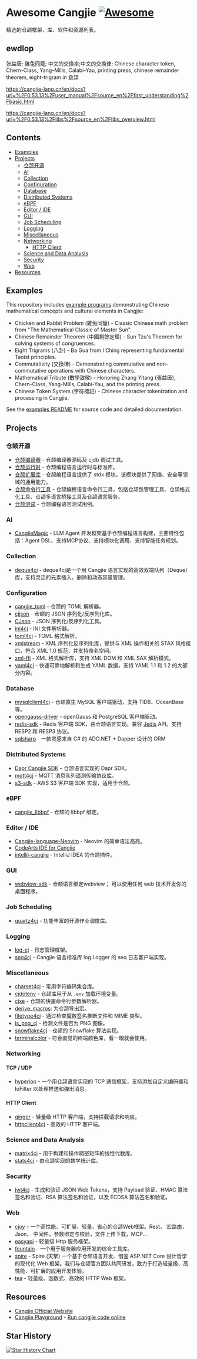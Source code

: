 # Awesome Cangjie [![Awesome](https://awesome.re/badge.svg)](https://github.com/sindresorhus/awesome)

精选的仓颉框架、库、软件和资源列表。

## ewdlop

张益唐; 雞兔同籠; 中文的交換率;中文的交換律; Chinese character token, Chern-Class, Yang–Mills, Calabi-Yau, printing press, chinese remainder theorem, eight-trigram in 倉頡

<https://cangjie-lang.cn/en/docs?url=%2F0.53.13%2Fuser_manual%2Fsource_en%2Ffirst_understanding%2Fbasic.html>

<https://cangjie-lang.cn/en/docs?url=%2F0.53.13%2Flibs%2Fsource_en%2Flibs_overview.html>

## Contents

- [Examples](#examples)
- [Projects](#projects)
  - [仓颉开源](#仓颉开源)
  - [AI](#ai)
  - [Collection](#collection)
  - [Configuration](#configuration)
  - [Database](#database)
  - [Distributed Systems](#distributed-systems)
  - [eBPF](#ebpf)
  - [Editor / IDE](#editor--ide)
  - [GUI](#gui)
  - [Job Scheduling](#job-scheduling)
  - [Logging](#logging)
  - [Miscellaneous](#miscellaneous)
  - [Networking](#networking)
    - [HTTP Client](#http-client)
  - [Science and Data Analysis](#science-and-data-analysis)
  - [Security](#security)
  - [Web](#web)
- [Resources](#resources)

## Examples

This repository includes [example programs](examples/) demonstrating Chinese mathematical concepts and cultural elements in Cangjie:

- Chicken and Rabbit Problem (雞兔同籠) - Classic Chinese math problem from "The Mathematical Classic of Master Sun".
- Chinese Remainder Theorem (中國剩餘定理) - Sun Tzu's Theorem for solving systems of congruences.
- Eight Trigrams (八卦) - Ba Gua from I Ching representing fundamental Taoist principles.
- Commutativity (交換律) - Demonstrating commutative and non-commutative operations with Chinese characters.
- Mathematical Tribute (數學致敬) - Honoring Zhang Yitang (張益唐), Chern-Class, Yang-Mills, Calabi-Yau, and the printing press.
- Chinese Token System (字符標記) - Chinese character tokenization and processing in Cangjie.

See the [examples README](examples/README.md) for source code and detailed documentation.

## Projects

### 仓颉开源

- [仓颉编译器](https://gitcode.com/Cangjie/cangjie_compiler) - 仓颉编译器源码及 cjdb 调试工具。
- [仓颉运行时](https://gitcode.com/Cangjie/cangjie_runtime) - 仓颉编程语言运行时与标准库。
- [仓颉扩展库](https://gitcode.com/Cangjie/cangjie_stdx) - 仓颉编程语言提供了 stdx 模块，该模块提供了网络、安全等领域的通用能力。
- [仓颉命令行工具](https://gitcode.com/Cangjie/cangjie_tools) - 仓颉编程语言命令行工具，包括仓颉包管理工具、仓颉格式化工具、仓颉多语言桥接工具及仓颉语言服务。
- [仓颉测试](https://gitcode.com/Cangjie/cangjie_test) - 仓颉编程语言测试用例。

### AI

- [CangjieMagic](https://gitcode.com/Cangjie-TPC/CangjieMagic) - LLM Agent 开发框架基于仓颉编程语言构建，主要特性包括：Agent DSL、支持MCP协议、支持模块化调用、支持智能任务规划。

### Collection

- [deque4cj](https://gitcode.com/SIGCANGJIE/deque4cj) - deque4cj是一个用 Cangjie 语言实现的高效双端队列（Deque）库，支持灵活的元素插入、删除和动态容量管理。

### Configuration

- [cangjie_toml](https://gitcode.com/PermissionDog/cangjie_toml) - 仓颉的 TOML 解析器。
- [cjjson](https://gitcode.com/Cangjie-TPC/cangjieJSON) - 仓颉的 JSON 序列化/反序列化库。
- [CJson](https://gitcode.com/Cangjie-TPC/CJson) - JSON 序列化/反序列化工具。
- [ini4cj](https://gitcode.com/Cangjie-TPC/ini4cj) - INI 文件解析器。
- [toml4cj](https://gitcode.com/Cangjie-TPC/toml4cj) - TOML 格式解析。
- [xmlstream](https://gitcode.com/Cangjie-TPC/xml_stream) - XML 序列化反序列化库，提供与 XML 操作相关的 STAX 风格接口，符合 XML 1.0 规范，并支持命名空间。
- [xml-ffi](https://gitcode.com/Cangjie-TPC/xml-ffi) - XML 格式解析库，支持 XML DOM 和 XML SAX 解析模式。
- [yaml4cj](https://gitcode.com/Cangjie-TPC/yaml4cj) - 快速可靠地解析和生成 YAML 数据，支持 YAML 1.1 和 1.2 的大部分内容。

### Database

- [mysqlclient4cj](https://gitcode.com/Cangjie-SIG/mysql-driver) - 仓颉原生 MySQL 客户端驱动，支持 TIDB、OceanBase 等。
- [opengauss-driver](https://gitcode.com/Cangjie-TPC/opengauss-driver) - openGauss 和 PostgreSQL 客户端驱动。
- [redis-sdk](https://gitcode.com/Cangjie-TPC/redis-sdk) - Redis 客户端 SDK，由仓颉语言实现。兼容 [Jedis](https://github.com/redis/jedis) API。支持 RESP2 和 RESP3 协议。
- [sqlsharp](https://gitcode.com/soulsoft/sqlsharp) - 一款灵感来自 C# 的 ADO.NET + Dapper 设计的 ORM

### Distributed Systems

- [Dapr Cangjie SDK](https://gitcode.com/PermissionDog/dapr-cangjie-sdk) - 仓颉语言实现的 Dapr SDK。
- [mqtt4cj](https://gitcode.com/Cangjie-TPC/mqtt4cj) - MQTT 消息队列遥测传输协议库。
- [s3-sdk](https://gitcode.com/Cangjie-TPC/s3-sdk) - AWS S3 客户端 SDK 实现，适用于仓颉。

### eBPF

- [cangjie_libbpf](https://gitcode.com/hevienz/cangjie_libbpf) - 仓颉的 libbpf 绑定。

### Editor / IDE

- [Cangjie-language-Neovim](https://github.com/shiro-42/Cangjie-language-Neovim) - Neovim 的简单语法高亮。
- [CodeArts IDE for Cangjie](https://devcloud.cn-north-4.huaweicloud.com/codeartside/home?product=cangjie)
- [intellij-cangjie](https://gitcode.com/OpenCangjieCommunity/intellij-cangjie) - IntelliJ IDEA 的仓颉插件。

### GUI

- [webview-sdk](https://gitcode.com/service/webview-sdk) - 仓颉语言绑定webview； 可以使用任何 web 技术开发你的桌面程序。

### Job Scheduling

- [quartz4cj](https://gitcode.com/Cangjie-TPC/quartz4cj) - 功能丰富的开源作业调度库。

### Logging

- [log-cj](https://gitcode.com/Cangjie-TPC/log-cj) - 日志管理框架。
- [seq4cj](https://gitcode.com/PermissionDog/seq4cj) - Cangjie 语言标准库 log.Logger 的 seq 日志客户端实现。

### Miscellaneous

- [charset4cj](https://gitcode.com/Cangjie-TPC/charset4cj) - 常用字符编码集合库。
- [cjdotenv](https://github.com/gtn1024/cjdotenv) - 仓颉库用于从 `.env` 加载环境变量。
- [cjxe](https://github.com/gtn1024/cjxe) - 仓颉的快速命令行参数解析器。
- [derive_macros](https://gitcode.com/OpenCangjieCommunity/derive_macros): 为仓颉导出宏。
- [filetype4cj](https://gitcode.com/Cangjie-SIG/filetype4cj) - 通过检查魔数签名推断文件和 MIME 类型。
- [is_png_cj](https://gitcode.com/PermissionDog/is-png-cj) - 检测文件是否为 PNG 图像。
- [snowflake4cj](https://github.com/gtn1024/snowflake4cj) - 仓颉的 Snowflake 算法实现。
- [terminalcolor](https://gitcode.com/Cangjie-SIG/terminalcolor) - 符合直觉的终端颜色库，看一眼就会使用。

### Networking

#### TCP / UDP

- [hyperion](https://gitcode.com/Cangjie-TPC/hyperion) - 一个用仓颉语言实现的 TCP 通信框架，支持添加自定义编码器和 IoFilter 以处理推送和弹出消息。

#### HTTP Client

- [ginger](https://gitcode.com/Chemxy/ginger) - 轻量级 HTTP 客户端，支持拦截请求和响应。
- [httpclient4cj](https://gitcode.com/Cangjie-TPC/httpclient4cj) - 高效的 HTTP 客户端。

### Science and Data Analysis

- [matrix4cj](https://gitcode.com/Cangjie-TPC/matrix4cj) - 用于构建和操作稠密矩阵的线性代数库。
- [stats4cj](https://gitcode.com/Chemxy/stats4cj) - 由仓颉实现的数学统计库。

### Security

- [jwt4cj](https://gitcode.com/Cangjie-TPC/jwt4cj) - 生成和验证 JSON Web Tokens，支持 Payload 验证、HMAC 算法签名和验证、RSA 算法签名和验证，以及 ECDSA 算法签名和验证。

### Web

- [cjoy](https://gitcode.com/Cangjie-SIG/cjoy) - 一个高性能、可扩展、轻量、省心的仓颉Web框架。Rest， 宏路由，Json， 中间件，参数绑定与校验，文件上传下载，MCP...
- [easyapi](https://gitcode.com/OpenCangjieCommunity/easyapi) - 轻量级 Http 服务框架。
- [fountain](https://gitcode.com/Cangjie-SIG/fountain) - 一个用于服务器应用开发的综合工具库。
- [spire](https://gitcode.com/soulsoft/spire) - Spire (天擎) 一个基于仓颉语言开发、借鉴 ASP.NET Core 设计哲学的现代化 Web 框架。我们与仓颉官方团队共同研发，致力于打造轻量级、高性能、可扩展的应用开发体验。
- [tea](https://gitcode.com/yishengTH/tea) - 轻量级、函数式、高效的 HTTP Web 框架。

## Resources

- [Cangjie Official Website](https://cangjie-lang.cn/)
- [Cangjie Playground](https://playground.cj.zxilly.dev) - [Run cangjie code online](https://github.com/Zxilly/playground-cj)

## Star History

[![Star History Chart](https://api.star-history.com/svg?repos=gtn1024/awesome-cangjie&type=Date)](https://www.star-history.com/#gtn1024/awesome-cangjie&Date)
